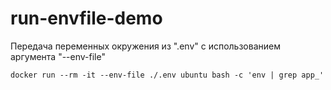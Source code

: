 # run-envfile-demo

Передача переменных окружения из ".env" с использованием аргумента "--env-file"  

```shell
docker run --rm -it --env-file ./.env ubuntu bash -c 'env | grep app_'
```